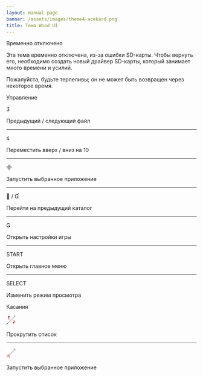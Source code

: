 ```yaml
---
layout: manual-page
banner: /assets/images/theme4-acekard.png
title: Тема Wood UI
---
```


<div id="temporarily-disabled" class="section-title">Временно отключено</div>
<div class="section-body">
    <p>
        Эта тема временно отключена, из-за ошибки SD-карты. Чтобы вернуть его, необходимо создать новый драйвер SD-карты, который занимает много времени и усилий.
    </p>
    <p>
        Пожалуйста, будьте терпеливы; он не может быть возвращен через некоторое время.
    </p>
</div>

<div id="button-controls" class="section-title">Управление</div>
<div class="section-body">
    <div class="button-action-group">
        <p class="button-action button">&#xE07D;</p>
        <p class="button-action-text">Предыдущий / следующий файл</p>
    </div>
    <hr>
    <div class="button-action-group">
        <p class="button-action button">&#xE07E;</p>
        <p class="button-action-text">Переместить вверх / вниз на 10</p>
    </div>
    <hr>
    <div class="button-action-group">
        <p class="button-action button">&#xE000;</p>
        <p class="button-action-text">Запустить выбранное приложение</p>
    </div>
    <hr>
    <div class="button-action-group">
        <p class="button-action button">&#xE001; / &#xE004;</p>
        <p class="button-action-text">Перейти на предыдущий каталог</p>
    </div>
    <hr>
    <div class="button-action-group">
        <p class="button-action button">&#xE003;</p>
        <p class="button-action-text">Открыть настройки игры</p>
    </div>
    <hr>
    <div class="button-action-group">
        <p class="button-action">START</p>
        <p class="button-action-text">Открыть главное меню</p>
    </div>
    <hr>
    <div class="button-action-group">
        <p class="button-action">SELECT</p>
        <p class="button-action-text">Изменить режим просмотра</p>
    </div>
</div>

<div id="touch-controls" class="section-title">Касания</div>
<div class="section-body">
    <div class="button-action-group">
        <p class="button-action"><img src="/assets/images/up-down.png"></p>
        <p class="button-action-text">Прокрутить список</p>
    </div>
    <hr>
    <div class="button-action-group">
        <p class="button-action"><img src="/assets/images/tap.png"></p>
        <p class="button-action-text">Запустить выбранное приложение</p>
    </div>
</div>
